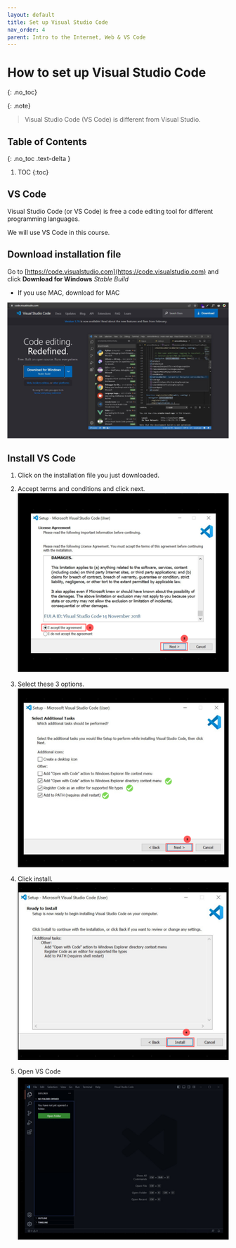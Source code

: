 ```yaml
---
layout: default
title: Set up Visual Studio Code
nav_order: 4
parent: Intro to the Internet, Web & VS Code
---
```


# How to set up Visual Studio Code
{: .no_toc}

{: .note}
> Visual Studio Code (VS Code) is different from Visual Studio.

## Table of Contents
{: .no_toc .text-delta }

1. TOC
{:toc}

## VS Code

Visual Studio Code (or VS Code) is free a code editing tool for different programming languages. 

We will use VS Code in this course. 

## Download installation file

Go to [https://code.visualstudio.com](https://code.visualstudio.com) and click **Download for Windows** _Stable Build_

- If you use MAC, download for MAC

![VS Code Download](./images/vscode_download.jpg "VS Code download page")

## Install VS Code

1. Click on the installation file you just downloaded.
2. Accept terms and conditions and click next. 
![VS Code Install](./images/vscode_install1.png "VS Code Installation 1")

3. Select these 3 options. 
![VS Code Install](./images/vscode_install2.png "VS Code Installation 2")

4. Click install.
![VS Code Install](./images/vscode_install3.png "VS Code Installation 3")

5. Open VS Code
![VS Code](./images/vscode_openwindow.png "Visual Studio Code")